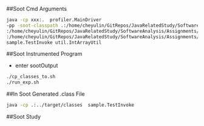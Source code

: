 ##Soot Cmd Arguments

```zsh
java -cp xxx:.  profiler.MainDriver  
-pp -soot-classpath .:/home/cheyulin/GitRepos/JavaRelatedStudy/SoftwareAnalysis/Assignments/auto_rand_testing/target/test-classes
:/home/cheyulin/GitRepos/JavaRelatedStudy/SoftwareAnalysis/Assignments/Assign1/Local-Jars/junit-4.11.jar
:/home/cheyulin/GitRepos/JavaRelatedStudy/SoftwareAnalysis/Assignments/Assign1/Local-Jars/hamcrest-core-1.3.jar 
sample.TestInvoke util.IntArrayUtil
```


##Soot Instrumented Program 

- enter sootOutput

```zsh
./cp_classes_to.sh
./run_exp.sh
```

##In Soot Generated .class File

```zsh
java -cp .:../target/classes  sample.TestInvoke
```

##Soot Study
 

